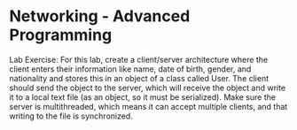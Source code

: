 # Networking - Advanced Programming
Lab Exercise:
For this lab, create a client/server architecture where the client enters their information like name, date of birth, gender, and nationality and stores this in an object of a class called User. The client should send the object to the server, which will receive the object and write it to a local text file (as an object, so it must be serialized). Make sure the server is multithreaded, which means it can accept multiple clients, and that writing to the file is synchronized. 
